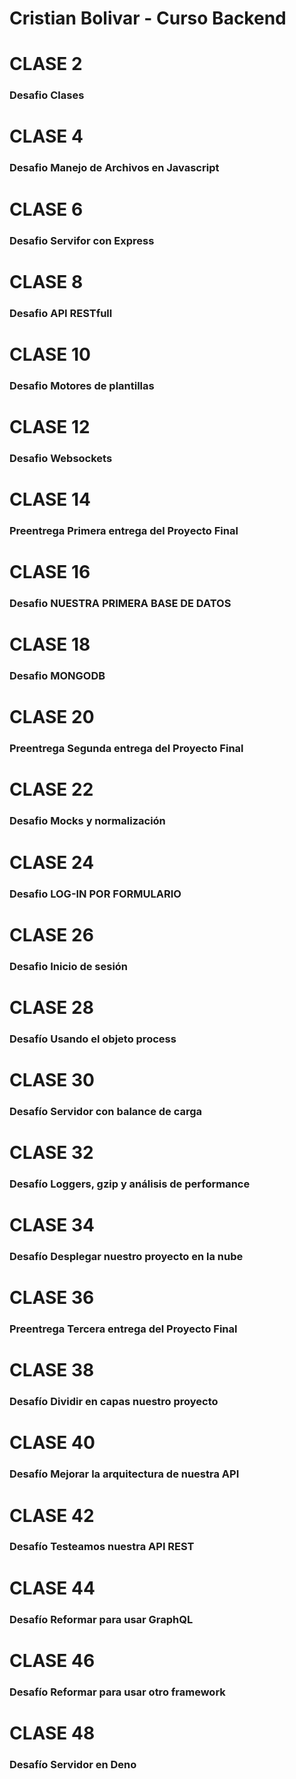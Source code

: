 # Cristian Bolivar - Curso Backend

# CLASE 2

### Desafio Clases

# CLASE 4

### Desafio Manejo de Archivos en Javascript

# CLASE 6

### Desafio Servifor con Express

# CLASE 8

### Desafio API RESTfull

# CLASE 10

### Desafio Motores de plantillas

# CLASE 12

### Desafio Websockets

# CLASE 14

### Preentrega Primera entrega del Proyecto Final

# CLASE 16

### Desafio NUESTRA PRIMERA BASE DE DATOS

# CLASE 18

### Desafio MONGODB

# CLASE 20

### Preentrega Segunda entrega del Proyecto Final

# CLASE 22

### Desafio Mocks y normalización

# CLASE 24

### Desafio LOG-IN POR FORMULARIO

# CLASE 26

### Desafio Inicio de sesión

# CLASE 28

### Desafío Usando el objeto process

# CLASE 30

### Desafío  Servidor con balance de carga

# CLASE 32

### Desafío  Loggers, gzip y análisis de performance

# CLASE 34

### Desafío  Desplegar nuestro proyecto en la nube

# CLASE 36

### Preentrega Tercera entrega del Proyecto Final

# CLASE 38

### Desafío Dividir en capas nuestro proyecto

# CLASE 40

### Desafío Mejorar la arquitectura de nuestra API

# CLASE 42

### Desafío Testeamos nuestra API REST

# CLASE 44

### Desafío Reformar para usar GraphQL

# CLASE 46

### Desafío Reformar para usar otro framework

# CLASE 48

### Desafío Servidor en Deno